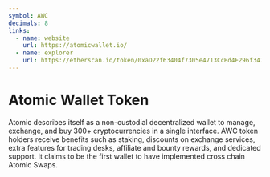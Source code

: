 ```yaml
---
symbol: AWC
decimals: 8
links:
  - name: website
    url: https://atomicwallet.io/
  - name: explorer
    url: https://etherscan.io/token/0xaD22f63404f7305e4713CcBd4F296f34770513f4
---
```


# Atomic Wallet Token

Atomic describes itself as a non-custodial decentralized wallet to manage, exchange, and buy 300+ cryptocurrencies in a single interface. AWC token holders receive benefits such as staking, discounts on exchange services, extra features for trading desks, affiliate and bounty rewards, and dedicated support. It claims to be the first wallet to have implemented cross chain Atomic Swaps.
